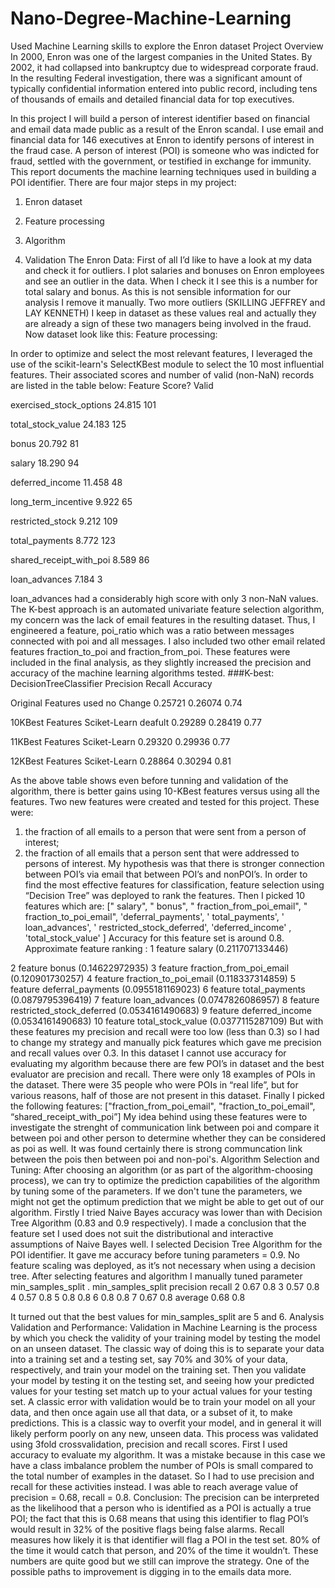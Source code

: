 


# Nano-Degree-Machine-Learning
Used Machine Learning skills to explore the Enron dataset
Project Overview
In 2000, Enron was one of the largest companies in the United States. By 2002, it had collapsed
into bankruptcy due to widespread corporate fraud. In the resulting Federal investigation, there
was a significant amount of typically confidential information entered into public record, including
tens of thousands of emails and detailed financial data for top executives.

In this project I will build a person of interest identifier based on financial and email data made
public as a result of the Enron scandal. I use email and financial data for 146 executives at
Enron to identify persons of interest in the fraud case. A person of interest (POI) is someone
who was indicted for fraud, settled with the government, or testified in exchange for immunity.
This report documents the machine learning techniques used in building a POI identifier.
There are four major steps in my project:
1. Enron dataset
2. Feature processing
3. Algorithm

4. Validation
The Enron Data:
First of all I’d like to have a look at my data and check it for outliers. I plot salaries and bonuses
on Enron employees and see an outlier in the data.
When I check it I see this is a number for total salary and bonus. As this is not sensible
information for our analysis I remove it manually. Two more outliers (SKILLING JEFFREY and
LAY KENNETH) I keep in dataset as these values real and actually they are already a sign of
these two managers being involved in the fraud. Now dataset look like this:
Feature processing:

In order to optimize and select the most relevant features, I leveraged the use of the scikit-learn's SelectKBest module to 
select the 10 most influential features. Their associated scores and number of valid (non-NaN) records are listed in the table below:
Feature                                Score?                        Valid

exercised_stock_options                 24.815                      101

total_stock_value                      24.183                       125

bonus                                 20.792                        81

salary                                 18.290                       94

deferred_income                        11.458                       48

long_term_incentive                    9.922                       65

restricted_stock                      9.212                      109

total_payments                       8.772                       123

shared_receipt_with_poi             8.589                        86

loan_advances                       7.184                         3

loan_advances had a considerably high score with only 3 non-NaN values. The K-best approach is an automated univariate feature selection algorithm, my concern was the lack of email features in the resulting dataset. Thus, I engineered a feature, poi_ratio which was a ratio between messages connected with poi and all messages. I also included two other email related features fraction_to_poi and fraction_from_poi. These features were included in the final analysis, as they slightly increased the precision and accuracy of the machine learning algorithms tested.
###K-best:
DecisionTreeClassifier                Precision            Recall          Accuracy     

Original Features used no Change      0.25721              0.26074         0.74

10KBest Features Sciket-Learn deafult   0.29289            0.28419         0.77

11KBest Features Sciket-Learn           0.29320            0.29936         0.77

12KBest Features Sciket-Learn          0.28864             0.30294         0.81

As the above table shows even before tunning and validation of the algorithm, there is better gains using 10-KBest features versus using all the features.
Two new features were created and tested for this project. These were:
1) the fraction of all emails to a person that were sent from a person of interest;
2) the fraction of all emails that a person sent that were addressed to persons of interest.
My hypothesis was that there is stronger connection between POI’s via email that between POI’s
and nonPOI’s.
In order to find the most effective features for classification, feature selection using “Decision
Tree” was deployed to rank the features. 
 Then I picked 10 features which are:
[" salary", " bonus", " fraction_from_poi_email", " fraction_to_poi_email",
'deferral_payments', ' total_payments', ' loan_advances', ' restricted_stock_deferred',
'deferred_income' , 'total_stock_value' ]
Accuracy for this feature set is around 0.8.
Approximate feature ranking :
1 feature salary (0.211707133446)

2 feature bonus (0.14622972935)
3 feature fraction_from_poi_email (0.120901730257)
4 feature fraction_to_poi_email (0.118337314859)
5 feature deferral_payments (0.0955181169023)
6 feature total_payments (0.0879795396419)
7 feature loan_advances (0.0747826086957)
8 feature restricted_stock_deferred (0.0534161490683)
9 feature deferred_income (0.0534161490683)
10 feature total_stock_value (0.0377115287109)
But with these features my precision and recall were too low (less than 0.3) so I had to change
my strategy and manually pick features which gave me precision and recall values over 0.3. In
this dataset I cannot use accuracy for evaluating my algorithm because there are few POI’s in
dataset and the best evaluator are precision and recall. There were only 18 examples of POIs in
the dataset. There were 35 people who were POIs in “real life”, but for various reasons, half of
those are not present in this dataset.
Finally I picked the following features:
["fraction_from_poi_email", "fraction_to_poi_email", “shared_receipt_with_poi”]
My idea behind using these features were to investigate the strenght of communication link between poi and compare it between poi and other person to determine whether they can be considered as poi as well. It was found certainly there is strong communcation link between the pois then between poi and non-poi's.
Algorithm Selection and Tuning:
After choosing an algorithm (or as part of the algorithm-choosing process), we can try to optimize the prediction capabilities of the algorithm by tuning some of the parameters.
If we don't tune the parameters, we might not get the optimum prediction that we might be able to get out of our algorithm.
Firstly I tried Naive Bayes accuracy was lower than with Decision Tree Algorithm (0.83 and 0.9
respectively). I made a conclusion that the feature set I used does not suit the distributional
and interactive assumptions of Naive Bayes well.
I selected Decision Tree Algorithm for the POI identifier. It gave me accuracy before tuning
parameters = 0.9. No feature scaling was deployed, as it’s not necessary when using a decision
tree.
After selecting features and algorithm I manually tuned parameter min_samples_split .
min_samples_split    precision    recall
      2                0.67        0.8
      3                0.57        0.8
      4                0.57        0.8
      5                0.8         0.8
      6                0.8         0.8
      7                0.67        0.8
   average             0.68        0.8

It turned out that the best values for min_samples_split are 5 and 6.
Analysis Validation and Performance:
Validation in Machine Learning is the process by which you check the validity of your training model by testing the model on an unseen dataset. The classic way of doing this is to separate your data into a training set and a testing set, say 70% and 30% of your data, respectively, and train your model on the training set. Then you validate your model by testing it on the testing set, and seeing how your predicted values for your testing set match up to your actual values for your testing set. A classic error with validation would be to train your model on all your data, and then once again use all that data, or a subset of it, to make predictions. This is a classic way to overfit your model, and in general it will likely perform poorly on any new, unseen data.
This process was validated using 3fold
crossvalidation,
precision and recall scores.
First I used accuracy to evaluate my algorithm. It was a mistake because in this case we have a
class imbalance problem the
number of POIs is small compared to the total number of
examples in the dataset. So I had to use precision and recall for these activities instead.
I was able to reach average value of precision = 0.68, recall = 0.8.
Conclusion:
The precision can be interpreted as the likelihood that a person who is identified as a POI is actually a true POI; the fact that this is 0.68 means that using this identifier to flag POI’s would result in 32% of the positive flags being false alarms. Recall measures how likely it is that identifier will flag a POI in the test set. 80% of the time it would catch that person, and 20% of the time it wouldn’t.
These numbers are quite good but we still can improve the strategy. One of the possible paths to improvement is digging in to the emails data more.
